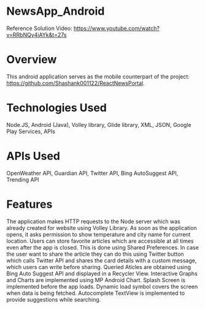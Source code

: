 **<h1>NewsApp_Android</h1>**
Reference Solution Video: https://www.youtube.com/watch?v=RRbNQy4iAYk&t=27s

**<h1>Overview</h1>**
This android application serves as the mobile counterpart of the project: https://github.com/Shashank001122/ReactNewsPortal.


**<h1>Technologies Used</h1>**
Node.JS, Android (Java), Volley library, Glide library, XML, JSON, Google Play Services, APIs

**<h1>APIs Used</h1>**
OpenWeather API, Guardian API, Twitter API, Bing AutoSuggest API, Trending API

**<h1>Features</h1>**
The application makes HTTP requests to the Node server which was already created for website using Volley Library.
As soon as the application opens, it asks permission to show temperature and city name for current location.
Users can store favorite articles which are accessible at all times even after the app is closed. This is done using Shared Preferences.
In case the user want to share the article they can do this using Twitter button which calls Twitter API and shares the card details with a custom message, which users can write before sharing.
Queried Aticles are obtained using Bing Auto Suggest API and displayed in a Recycler View.
Interactive Graphs and Charts are implemented using MP Android Chart.
Splash Screen is implemented before the app loads.
Dynamic load symbol covers the screen when data is being fetched.
Autocomplete TextView is implemented to provide suggestions while searching.

